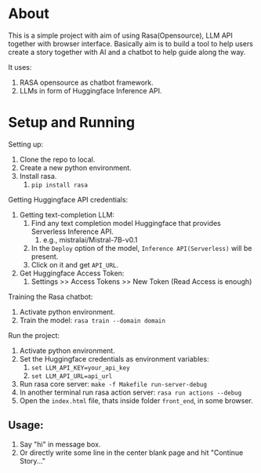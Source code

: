 # About
This is a simple project with aim of using Rasa(Opensource), LLM API together with browser interface. Basically aim is to build a tool to help users create a story together with AI and a chatbot to help guide along the way.  
   
It uses:
1. RASA opensource as chatbot framework.
2. LLMs in form of Huggingface Inference API.


# Setup and Running
Setting up:
1. Clone the repo to local.
2. Create a new python environment.
3. Install rasa.
   1. `pip install rasa`

Getting Huggingface API credentials:
1. Getting text-completion LLM:
   1. Find any text completion model Huggingface that provides Serverless Inference API.
      1. e.g., mistralai/Mistral-7B-v0.1
   2. In the `Deploy` option of the model, `Inference API(Serverless)` will be present.
   3. Click on it and get `API_URL`.
2. Get Huggingface Access Token:
   1. Settings >> Access Tokens >> New Token (Read Access is enough)

Training the Rasa chatbot:
1. Activate python environment.
2. Train the model: `rasa train --domain domain`

Run the project:
1. Activate python environment.
2. Set the Huggingface credentials as environment variables:
   1. `set LLM_API_KEY=your_api_key`
   2. `set LLM_API_URL=api_url` 
3. Run rasa core server: `make -f Makefile run-server-debug`
4. In another terminal run rasa action server: `rasa run actions --debug`
5. Open the `index.html` file, thats inside folder `front_end`, in some browser.

## Usage:
1. Say "hi" in message box.
2. Or directly write some line in the center blank page and hit "Continue Story..."

